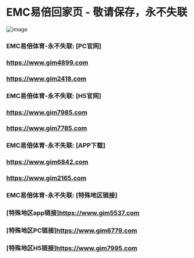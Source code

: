 # EMC易倍回家页 - 敬请保存，永不失联
![image](https://github.com/emc00123/emc00123/assets/161131716/7c9a2641-80ea-4bcf-9aa9-06c69f78449d)


### EMC易倍体育-永不失联:  [PC官网]
### <https://www.gim4899.com>
### <https://www.gim2418.com>
### EMC易倍体育-永不失联:  [H5官网]
### <https://www.gim7985.com>
### <https://www.gim7785.com>
### EMC易倍体育-永不失联:  [APP下载]
### <https://www.gim6842.com>
### <https://www.gim2165.com>
### EMC易倍体育-永不失联:  [特殊地区链接]
### [特殊地区app链接]<https://www.gim5537.com>
### [特殊地区PC链接]<https://www.gim6779.com>
### [特殊地区H5链接]<https://www.gim7995.com>
<!--
**emc10008/emc10008** is a ✨ _special_ ✨ repository because its `README.md` (this file) appears on your GitHub profile.

Here are some ideas to get you started:

- 🔭 I’m currently working on ...
- 🌱 I’m currently learning ...
- 👯 I’m looking to collaborate on ...
- 🤔 I’m looking for help with ...
- 💬 Ask me about ...
- 📫 How to reach me: ...
- 😄 Pronouns: ...
- ⚡ Fun fact: ...
-->
